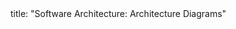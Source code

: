<frontmatter>
title: "Software Architecture: Architecture Diagrams"
</frontmatter>

<include src="container-inPage-asFlat.md" boilerplate />
